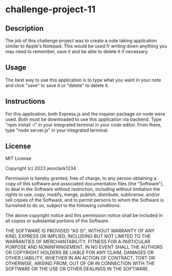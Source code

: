 # challenge-project-11

## Description

The job of this challenge project was to create a note taking application similar to Apple's Notepad. This would be used fr writing down anything you may need to remember, save it and be able to delete it if necessary. 

## Usage

The best way to use this application is to type what you want in your note and click "save" to save it or "delete" to delete it.

## Instructions

For this application, both Express.js and the inquirer package on node were used. Both must be downloaded to use this application via backend. Type "npm install -i" in your integrated terminal in your code editor. From there, type "node server.js" in your integrated terminal.  
## License

MIT License

Copyright (c) 2023 jessclark1234

Permission is hereby granted, free of charge, to any person obtaining a copy
of this software and associated documentation files (the "Software"), to deal
in the Software without restriction, including without limitation the rights
to use, copy, modify, merge, publish, distribute, sublicense, and/or sell
copies of the Software, and to permit persons to whom the Software is
furnished to do so, subject to the following conditions:

The above copyright notice and this permission notice shall be included in all
copies or substantial portions of the Software.

THE SOFTWARE IS PROVIDED "AS IS", WITHOUT WARRANTY OF ANY KIND, EXPRESS OR
IMPLIED, INCLUDING BUT NOT LIMITED TO THE WARRANTIES OF MERCHANTABILITY,
FITNESS FOR A PARTICULAR PURPOSE AND NONINFRINGEMENT. IN NO EVENT SHALL THE
AUTHORS OR COPYRIGHT HOLDERS BE LIABLE FOR ANY CLAIM, DAMAGES OR OTHER
LIABILITY, WHETHER IN AN ACTION OF CONTRACT, TORT OR OTHERWISE, ARISING FROM,
OUT OF OR IN CONNECTION WITH THE SOFTWARE OR THE USE OR OTHER DEALINGS IN THE
SOFTWARE.
